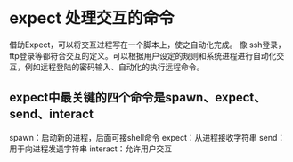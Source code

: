 # expect 处理交互的命令

借助Expect，可以将交互过程写在一个脚本上，使之自动化完成。
像 ssh登录，ftp登录等都符合交互的定义。可以根据用户设定的规则和系统进程进行自动化交互，例如远程登陆的密码输入、自动化的执行远程命令。

## expect中最关键的四个命令是spawn、expect、send、interact
spawn：启动新的进程，后面可接shell命令
expect：从进程接收字符串
send：用于向进程发送字符串 
interact：允许用户交互
